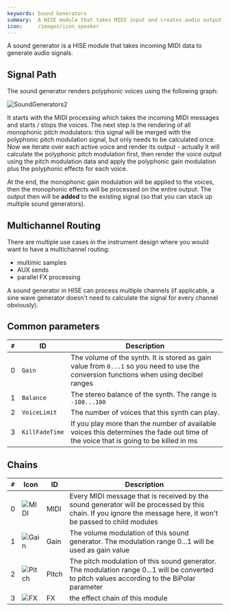 ```yaml
---
keywords: Sound Generators
summary:  A HISE module that takes MIDI input and creates audio output.
icon:     /images/icon_speaker
---
```


A sound generator is a HISE module that takes incoming MIDI data to generate audio signals.

## Signal Path

The sound generator renders polyphonic voices using the following graph:

![SoundGenerators2](/images/custom/soundgenerators2.svg:1200px) 

It starts with the MIDI processing which takes the incoming MIDI messages and starts / stops the voices. 
The next step is the rendering of all monophonic pitch modulators: this signal will be merged with the polyphonic pitch modulation signal, but only needs to be calculated once.  
Now we iterate over each active voice and render its output - actually it will calculate the polyphonic pitch modulation first, then render the voice output using the pitch modulation data and apply the polyphonic gain modulation plus the polyphonic effects for each voice.

At the end, the monophonic gain modulation will be applied to the voices, then the monophonic effects will be processed on the entire output. The output then will be **added** to the existing signal (so that you can stack up multiple sound generators).

## Multichannel Routing

There are multiple use cases in the instrument design where you would want to have a multichannel routing:

- multimic samples
- AUX sends
- parallel FX processing

A sound generator in HISE can process multiple channels (if applicable, a sine wave generator doesn't need to calculate the signal for every channel obviously).

## Common parameters

| `#` | ID | Description |
| - | --- | ----------- |
| 0 | `Gain` | The volume of the synth. It is stored as gain value from `0...1` so you need to use the conversion functions when using decibel ranges |
| 1 | `Balance` | The stereo balance of the synth. The range is `-100...100` |
| 2 | `VoiceLimit` | The number of voices that this synth can play. |
| 3 | `KillFadeTime` | If you play more than the number of available voices this determines the fade out time of the voice that is going to be killed in ms |

## Chains 
| `#` | Icon | ID | Description |
| - | - | --- | ----------- |
| 0 | ![MIDI](/images/icon_midi:32px) | MIDI | Every MIDI message that is received by the sound generator will be processed by this chain. If you ignore the message here, it won't be passed to child modules |
| 1 | ![Gain](/images/icon_gain:32px) | Gain | The volume modulation of this sound generator. The modulation range 0...1 will be used as gain value |
| 2 | ![Pitch](/images/icon_pitch:32px) | Pitch | The pitch modulation of this sound generator. The modulation range 0...1 will be converted to pitch values according to the BiPolar parameter |
| 3 | ![FX](/images/icon_fx:32px) | FX | the effect chain of this module |

